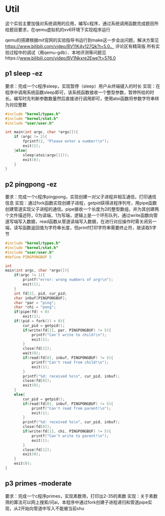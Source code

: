 # Util
这个实验主要加强对系统调用的应用，编写c程序，通过系统调用函数完成题目所给题目要求，在qemu虚拟机的xv6环境下实现程序运行

qemu的搭建根据mit官网的实验指导书运行到make这一步会出问题，解决方案见
https://www.bilibili.com/video/BV11K4y127Qk?t=5.0， 评论区有精简版
所有实验过程中的调试（用qemu-gdb）、本地评测等问题见https://www.bilibili.com/video/BV1Nkxre2Ewe?t=576.0
## p1 sleep -ez
要求：完成一个c程序sleep，实现暂停（sleep）用户从终端键入的时长
实现：在程序中调用系统函数sleep即可，该系统函数接收一个整型参数，暂停所给的时长。编写时先判断参数数量然后直接进行调用即可，使用atoi函数将参数字符串转为对应整数
```c
#include "kernel/types.h"
#include "kernel/stat.h"
#include "user/user.h"

int main(int argc, char *argv[]){
    if (argc != 2){
        fprintf(2, "Please enter a number!\n");
        exit(1);
    }else{
        sleep(atoi(argv[1]));
        exit(0);
    }
}
```
## p2 pingpong -ez
要求：完成一个c程序pingpong，实现创建一对父子进程并相互通信，打印通信信息
实现：通过fork函数实现创建子进程，getpid获得进程序列号，用pipe函数创建管道实现父子进程的通信。pipe接收一个长度为2的整型数组，并为其创建两个文件描述符，0为读端，1为写端，逻辑上是一个环形队列，通过write函数向管道写端写入数据，read函数从管道读端写入数据，在进行对应操作时需关闭另一端，读写函数返回值为字符串长度，但printf打印字符串需要终止符，故读取5字节
```c
#include "kernel/types.h"
#include "kernel/stat.h"
#include "user/user.h"
#define PINGPONGBUF 5

int
main(int argc, char *argv[]){
    if(argc != 1){
        printf("error: wrong numbers of arg!\n");
        exit(1);
    }
    int fd[2], pid, cur_pid;
    char inbuf[PINGPONGBUF];
    char *par = "ping";
    char *chi = "pong";
    if(pipe(fd) < 0)
        exit(1);
    if((pid = fork()) > 0){
        cur_pid = getpid();
        if(write(fd[1], par, PINGPONGBUF) != 5){
            printf("Can't write to child!\n");
            exit(1);
        }
        close(fd[1]);
        wait(0);
        if(read(fd[0], inbuf, PINGPONGBUF) != 5){
            printf("Can't read from child!\n");
            exit(1);
        }
        printf("%d: received %s\n", cur_pid, inbuf);
        close(fd[0]);
        exit(0);
    }
    else{
        cur_pid = getpid();
        if(read(fd[0], inbuf, PINGPONGBUF) != 5){
            printf("Can't read from parent!\n");
            exit(1);
        }
        printf("%d: received %s\n", cur_pid, inbuf);
        close(fd[0]);
        if(write(fd[1], chi, PINGPONGBUF) != 5){
            printf("Can't write to parent!\n");
            exit(1);
        }
        close(fd[1]);
        exit(0);
    }
    exit(0);
}
```
## p3 primes -moderate
要求：完成一个c程序primes，实现素数筛，打印出2-35的素数
实现：关于素数筛的算法可以网上搜索/问ai，本程序中通过fork创建子进程递归和管道pipe实现，从2开始向管道中写入不能被当前shu
<!--stackedit_data:
eyJoaXN0b3J5IjpbLTM4NjA3MTk5NiwxMzEyMTExNTIwLC0zMD
gyMzYzOTcsMTkyMzk4NTM1MSwtNjA1MjM5ODgyXX0=
-->